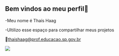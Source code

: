 ## Bem vindos ao meu perfil💙
-Meu nome é Thaís Haag

-Ultilizo esse espaço para compartilhar meus projetos

📧thaishaag@prof.educacao.sp.gov.br

![](https://media1.tenor.com/m/y37jNuLhSJEAAAAd/dzao-nazare.gif)



